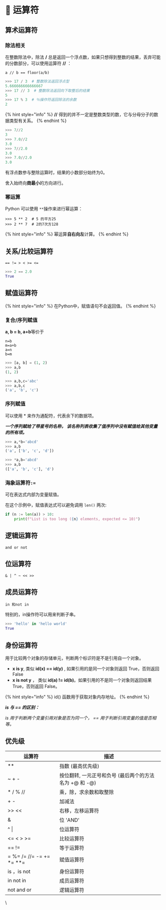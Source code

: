 # 🥲 运算符

## 算术运算符

### **除法相关**

在整数除法中，除法 **/** 总是返回一个浮点数，如果只想得到整数的结果，丢弃可能的分数部分，可以使用运算符 **//** ：

```
a // b == floor(a/b)
```

```python
>>> 17 / 3  # 整数除法返回浮点型
5.666666666666667
>>> 17 // 3  # 整数除法返回向下取整后的结果
5
>>> 17 % 3  # ％操作符返回除法的余数
2
```

{% hint style="info" %}
**//** 得到的并不一定是整数类型的数，它与分母分子的数据类型有关系。
{% endhint %}

```python
>>> 7//2
3
>>> 7.0//2
3.0
>>> 7//2.0
3.0
>>> 7.0//2.0
3.0
```

有浮点数参与整除运算时，结果的小数部分始终为0。

舍入始终向**商最小**的方向进行。

### **幂运算**

Python 可以使用 `**`操作来进行幂运算：

```
>>> 5 ** 2  # 5 的平方25
>>> 2 ** 7  # 2的7次方128
```

{% hint style="info" %}
幂运算**自右向左**计算。
{% endhint %}

## 关系/比较运算符

`== != > < >= <=`

```python
>>> 2 == 2.0
True
```

## 赋值运算符

{% hint style="info" %}
在Python中，赋值语句不会返回值。
{% endhint %}

### **复合/序列赋值**

**a, b = b, a+b**等价于

```
n=b
m=a+b
a=n
b=m
```

```python
>>> [a, b] = (1, 2)
>>> a,b
(1, 2)

>>> a,b,c='abc'
>>> a,b,c
('a', 'b', 'c')
```

### **序列赋值**

可以使用 \* 来作为通配符，代表余下的数据项。

_**一个序列赋给了带星号的名称， 该名称列表收集了值序列中没有赋值给其他变量的所有项。**_

```python
>>> a,*b='abcd'
>>> a,b
('a', ['b', 'c', 'd'])

>>> *a,b='abcd'
>>> a,b
(['a', 'b', 'c'], 'd')
```

### **海象运算符`:=`**

可在表达式内部为变量赋值。

在这个示例中，赋值表达式可以避免调用 `len()` 两次:

```python
if (n := len(a)) > 10:
    print(f"List is too long ({n} elements, expected <= 10)")
```

## 逻辑运算符

`and or not`

## 位运算符

`& | ^ ~ << >>`

## 成员运算符

`in 和not in`

特别的，in操作符可以用来判断子串。

```python
>>> 'hello' in 'hello world'
True
```

## 身份运算符

用于比较两个对象的存储单元，判断两个标识符是不是引用自一个对象。

* **x is y**, 类似 **id(x) == id(y)** , 如果引用的是同一个对象则返回 True，否则返回 False
* **x is not y** ， 类似 **id(a) != id(b)**。如果引用的不是同一个对象则返回结果 True，否则返回 False。

{% hint style="info" %}
id() 函数用于获取对象内存地址。
{% endhint %}

_**is 与 == 的区别：**_

_is 用于判断两个变量引用对象是否为同一个， == 用于判断引用变量的值是否相等。_

## 优先级

| **运算符**                     | **描述**                            |
| --------------------------- | --------------------------------- |
| \*\*                        | 指数 (最高优先级)                        |
| \~ + -                      | 按位翻转, 一元正号和负号 (最后两个的方法名为 +@ 和 -@) |
| \* / % //                   | 乘，除，求余数和取整除                       |
| + -                         | 加减法                               |
| >> <<                       | 右移，左移运算符                          |
| &                           | 位 'AND'                           |
| ^ \|                        | 位运算符                              |
| <= < > >=                   | 比较运算符                             |
| == !=                       | 等于运算符                             |
| = %= /= //= -= += \*= \*\*= | 赋值运算符                             |
| is ，is not                  | 身份运算符                             |
| in not in                   | 成员运算符                             |
| not and or                  | 逻辑运算符                             |

\
